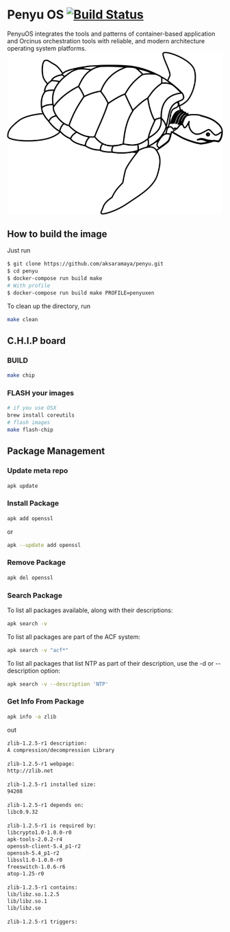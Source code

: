 # Penyu OS [![Build Status](https://travis-ci.org/orcinustools/penyu.svg?branch=master)](https://travis-ci.org/orcinustools/penyu)
PenyuOS integrates the tools and patterns of container-based application and Orcinus orchestration tools with reliable, and modern architecture operating system platforms.
![penyu](assets/penyu.png)

## How to build the image

Just run

~~~bash
$ git clone https://github.com/aksaramaya/penyu.git
$ cd penyu
$ docker-compose run build make
# With profile
$ docker-compose run build make PROFILE=penyuxen
~~~

To clean up the directory, run

```bash
make clean
```

## C.H.I.P board
### BUILD
```bash
make chip
```
### FLASH your images

```bash
# if you use OSX
brew install coreutils
# flash images
make flash-chip
```


## Package Management
### Update meta repo

```bash
apk update
```

### Install Package

```bash
apk add openssl
```
or
```bash
apk --update add openssl
```

### Remove Package

```bash
apk del openssl
```

### Search Package

To list all packages available, along with their descriptions:
```bash
apk search -v
```
To list all packages are part of the ACF system:
```bash
apk search -v "acf*"
```
To list all packages that list NTP as part of their description, use the -d or --description option:
```bash
apk search -v --description 'NTP'
```

### Get Info From Package
```bash
apk info -a zlib
```
out

```
zlib-1.2.5-r1 description:
A compression/decompression Library

zlib-1.2.5-r1 webpage:
http://zlib.net

zlib-1.2.5-r1 installed size:
94208

zlib-1.2.5-r1 depends on:
libc0.9.32

zlib-1.2.5-r1 is required by:
libcrypto1.0-1.0.0-r0
apk-tools-2.0.2-r4
openssh-client-5.4_p1-r2
openssh-5.4_p1-r2
libssl1.0-1.0.0-r0
freeswitch-1.0.6-r6
atop-1.25-r0

zlib-1.2.5-r1 contains:
lib/libz.so.1.2.5
lib/libz.so.1
lib/libz.so

zlib-1.2.5-r1 triggers:
```
